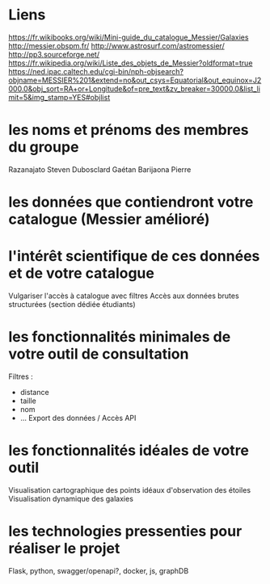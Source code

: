 # Liens
https://fr.wikibooks.org/wiki/Mini-guide_du_catalogue_Messier/Galaxies
http://messier.obspm.fr/
http://www.astrosurf.com/astromessier/
http://pp3.sourceforge.net/
https://fr.wikipedia.org/wiki/Liste_des_objets_de_Messier?oldformat=true
https://ned.ipac.caltech.edu/cgi-bin/nph-objsearch?objname=MESSIER%201&extend=no&out_csys=Equatorial&out_equinox=J2000.0&obj_sort=RA+or+Longitude&of=pre_text&zv_breaker=30000.0&list_limit=5&img_stamp=YES#objlist

# les noms et prénoms des membres du groupe

Razanajato Steven
Dubosclard Gaétan
Barijaona Pierre

# les données que contiendront votre catalogue (Messier amélioré)




# l'intérêt scientifique de ces données et de votre catalogue
Vulgariser l'accès à catalogue avec filtres
Accès aux données brutes structurées (section dédiée étudiants)

# les fonctionnalités minimales de votre outil de consultation
Filtres : 
 - distance
 - taille
 - nom
 - ...
Export des données / Accès API



 
# les fonctionnalités idéales de votre outil
Visualisation cartographique des points idéaux d'observation des étoiles
Visualisation dynamique des galaxies

# les technologies pressenties pour réaliser le projet
Flask, python, swagger/openapi?, docker, js, graphDB
